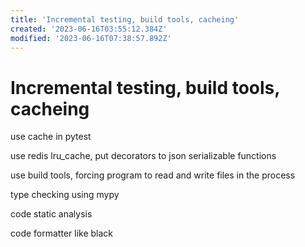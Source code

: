 ```yaml
---
title: 'Incremental testing, build tools, cacheing'
created: '2023-06-16T03:55:12.384Z'
modified: '2023-06-16T07:38:57.892Z'
---
```


# Incremental testing, build tools, cacheing

use cache in pytest

use redis lru_cache, put decorators to json serializable functions

use build tools, forcing program to read and write files in the process

type checking using mypy

code static analysis

code formatter like black

